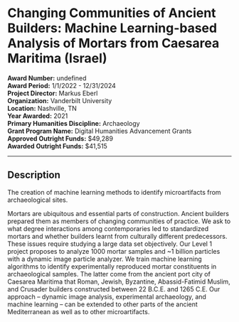 
# Changing Communities of Ancient Builders: Machine Learning-based Analysis of Mortars from Caesarea Maritima (Israel)

**Award Number:** undefined  
**Award Period:** 1/1/2022 - 12/31/2024  
**Project Director:** Markus  Eberl  
**Organization:** Vanderbilt University  
**Location:** Nashville, TN  
**Year Awarded:** 2021  
**Primary Humanities Discipline:** Archaeology  
**Grant Program Name:** Digital Humanities Advancement Grants  
**Approved Outright Funds:** $49,289  
**Awarded Outright Funds:** $41,515  

---

## Description

<p>The creation of machine learning methods to identify microartifacts from archaeological sites. </p>
<p>Mortars are ubiquitous and essential parts of construction. Ancient builders prepared them as members of changing communities of practice. We ask to what degree interactions among contemporaries led to standardized mortars and whether builders learnt from culturally different predecessors. These issues require studying a large data set objectively. Our Level 1 project proposes to analyze 1000 mortar samples and ~1 billion particles with a dynamic image particle analyzer. We train machine learning algorithms to identify experimentally reproduced mortar constituents in archaeological samples. The latter come from the ancient port city of Caesarea Maritima that Roman, Jewish, Byzantine, Abassid-Fatimid Muslim, and Crusader builders constructed between 22 B.C.E. and 1265 C.E. Our approach – dynamic image analysis, experimental archaeology, and machine learning – can be extended to other parts of the ancient Mediterranean as well as to other microartifacts.</p>
